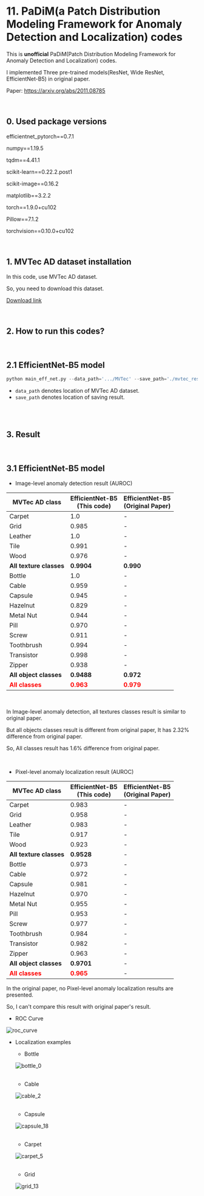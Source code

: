# 11. PaDiM(a Patch Distribution Modeling Framework for Anomaly Detection and Localization) codes

This is **unofficial** PaDiM(Patch Distribution Modeling Framework for Anomaly Detection and Localization) codes.

I implemented Three pre-trained models(ResNet, Wide ResNet, EfficientNet-B5) in original paper.

Paper: https://arxiv.org/abs/2011.08785

<br/>

## 0. Used package versions

efficientnet_pytorch==0.7.1

numpy==1.19.5

tqdm==4.41.1

scikit-learn==0.22.2.post1

scikit-image==0.16.2

matplotlib==3.2.2

torch==1.9.0+cu102

Pillow==7.1.2

torchvision==0.10.0+cu102

<br/>

## 1. MVTec AD dataset installation

In this code, use MVTec AD dataset.

So, you need to download this dataset.

[Download link](https://www.mvtec.com/company/research/datasets/mvtec-ad/) 

<br/>

## 2. How to run this codes?

<br/>

## 2.1 EfficientNet-B5 model

```python
python main_eff_net.py --data_path='.../MVTec' --save_path='./mvtec_result'
```

* `data_path` denotes location of MVTec AD dataset.
* `save_path` denotes location of saving result.

<br/>

<br/>

## 3. Result

<br/>

## 3.1 EfficientNet-B5 model

* Image-level anomaly detection result (AUROC)

| MVTec AD class                                 | EfficientNet-B5<br />(This code)         | EfficientNet-B5<br />(Original Paper)    |
| ---------------------------------------------- | ---------------------------------------- | ---------------------------------------- |
| Carpet                                         | 1.0                                      | -                                        |
| Grid                                           | 0.985                                    | -                                        |
| Leather                                        | 1.0                                      | -                                        |
| Tile                                           | 0.991                                    | -                                        |
| Wood                                           | 0.976                                    | -                                        |
| **All texture classes**                        | **0.9904**                               | **0.990**                                |
| Bottle                                         | 1.0                                      | -                                        |
| Cable                                          | 0.959                                    | -                                        |
| Capsule                                        | 0.945                                    | -                                        |
| Hazelnut                                       | 0.829                                    | -                                        |
| Metal Nut                                      | 0.944                                    | -                                        |
| Pill                                           | 0.970                                    | -                                        |
| Screw                                          | 0.911                                    | -                                        |
| Toothbrush                                     | 0.994                                    | -                                        |
| Transistor                                     | 0.998                                    | -                                        |
| Zipper                                         | 0.938                                    | -                                        |
| **All object classes**                         | **0.9488**                               | **0.972**                                |
| **<span style="color:red">All classes</span>** | **<span style="color:red">0.963</span>** | **<span style="color:red">0.979</span>** |

<br/>

In Image-level anomaly detection, all textures classes result is similar to original paper.

But all objects classes result is different from original paper, It has 2.32% difference from original paper.

So, All classes result has 1.6% difference from original paper.

<br/>

* Pixel-level anomaly localization result (AUROC)

| MVTec AD class                                 | EfficientNet-B5<br />(This code)         | EfficientNet-B5<br />(Original Paper) |
| ---------------------------------------------- | ---------------------------------------- | ------------------------------------- |
| Carpet                                         | 0.983                                    | -                                     |
| Grid                                           | 0.958                                    | -                                     |
| Leather                                        | 0.983                                    | -                                     |
| Tile                                           | 0.917                                    | -                                     |
| Wood                                           | 0.923                                    | -                                     |
| **All texture classes**                        | **0.9528**                               | -                                     |
| Bottle                                         | 0.973                                    | -                                     |
| Cable                                          | 0.972                                    | -                                     |
| Capsule                                        | 0.981                                    | -                                     |
| Hazelnut                                       | 0.970                                    | -                                     |
| Metal Nut                                      | 0.955                                    | -                                     |
| Pill                                           | 0.953                                    | -                                     |
| Screw                                          | 0.977                                    | -                                     |
| Toothbrush                                     | 0.984                                    | -                                     |
| Transistor                                     | 0.982                                    | -                                     |
| Zipper                                         | 0.963                                    | -                                     |
| **All object classes**                         | **0.9701**                               | -                                     |
| **<span style="color:red">All classes</span>** | **<span style="color:red">0.965</span>** | -                                     |

In the original paper, no Pixel-level anomaly localization results are presented.

So, I can't compare this result with original paper's result.



* ROC Curve

![roc_curve](https://user-images.githubusercontent.com/57930520/125163143-c0d6aa00-e1c6-11eb-9543-4f7068ce9f52.png)



* Localization examples

  - Bottle

  ![bottle_0](https://user-images.githubusercontent.com/57930520/125163270-5c681a80-e1c7-11eb-9ac4-5fc5cfa08e20.png)

  <br/>

  - Cable

  ![cable_2](https://user-images.githubusercontent.com/57930520/125163295-7bff4300-e1c7-11eb-8099-835ab65ccd9d.png)

  <br/>

  - Capsule

  ![capsule_18](https://user-images.githubusercontent.com/57930520/125163336-a6510080-e1c7-11eb-9711-b4f034849770.png)

  <br/>

  - Carpet

  ![carpet_5](https://user-images.githubusercontent.com/57930520/125163452-31ca9180-e1c8-11eb-85ae-e5e1277c0ca0.png)

  <br/>

  - Grid

  ![grid_13](https://user-images.githubusercontent.com/57930520/125163485-532b7d80-e1c8-11eb-8e49-c419d9014f88.png)

  <br/>















